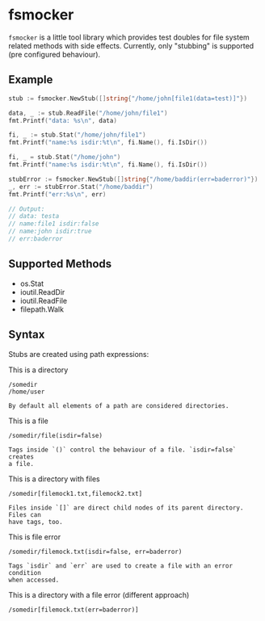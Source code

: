 # fsmocker

`fsmocker` is a little tool library which provides test doubles for file system
related methods with side effects. Currently, only "stubbing" is supported (pre
configured behaviour).

## Example

```go
stub := fsmocker.NewStub([]string{"/home/john[file1(data=test)]"})

data, _ := stub.ReadFile("/home/john/file1")
fmt.Printf("data: %s\n", data)

fi, _ := stub.Stat("/home/john/file1")
fmt.Printf("name:%s isdir:%t\n", fi.Name(), fi.IsDir())

fi, _ = stub.Stat("/home/john")
fmt.Printf("name:%s isdir:%t\n", fi.Name(), fi.IsDir())

stubError := fsmocker.NewStub([]string{"/home/baddir(err=baderror)"})
_, err := stubError.Stat("/home/baddir")
fmt.Printf("err:%s\n", err)

// Output:
// data: testa
// name:file1 isdir:false
// name:john isdir:true
// err:baderror
```

## Supported Methods

-   os.Stat
-   ioutil.ReadDir
-   ioutil.ReadFile
-   filepath.Walk

## Syntax

Stubs are created using path expressions:

This is a directory

```
/somedir
/home/user
```

    By default all elements of a path are considered directories.

This is a file

```
/somedir/file(isdir=false)
```

    Tags inside `()` control the behaviour of a file. `isdir=false` creates
    a file.

This is a directory with files

```
/somedir[filemock1.txt,filemock2.txt]
```

    Files inside `[]` are direct child nodes of its parent directory. Files can
    have tags, too.

This is file error

```
/somedir/filemock.txt(isdir=false, err=baderror)
```

    Tags `isdir` and `err` are used to create a file with an error condition
    when accessed.

This is a directory with a file error (different approach)

```
/somedir[filemock.txt(err=baderror)]
```
